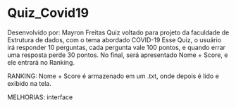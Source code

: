 # Quiz_Covid19
Desenvolvido por: Mayron Freitas
Quiz voltado para projeto da faculdade de Estrutura de dados, com o tema abordado COVID-19
Esse Quiz, o usuário irá responder 10 perguntas, cada pergunta vale 100 pontos, e quando errar uma resposta perde 30 pontos.
No final, será apresentado  Nome + Score, e ele entrará no Ranking.

RANKING:
Nome + Score é armazenado em um .txt, onde depois é lido e exibido na tela.

MELHORIAS:
interface
